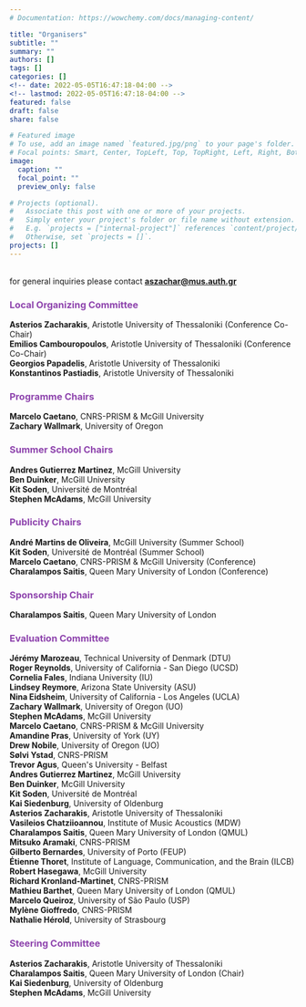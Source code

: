 ```yaml
---
# Documentation: https://wowchemy.com/docs/managing-content/

title: "Organisers"
subtitle: ""
summary: ""
authors: []
tags: []
categories: []
<!-- date: 2022-05-05T16:47:18-04:00 -->
<!-- lastmod: 2022-05-05T16:47:18-04:00 -->
featured: false
draft: false
share: false

# Featured image
# To use, add an image named `featured.jpg/png` to your page's folder.
# Focal points: Smart, Center, TopLeft, Top, TopRight, Left, Right, BottomLeft, Bottom, BottomRight.
image:
  caption: ""
  focal_point: ""
  preview_only: false

# Projects (optional).
#   Associate this post with one or more of your projects.
#   Simply enter your project's folder or file name without extension.
#   E.g. `projects = ["internal-project"]` references `content/project/deep-learning/index.md`.
#   Otherwise, set `projects = []`.
projects: []
---
```


</br> for general inquiries please contact **[aszachar@mus.auth.gr](mailto:aszachar@mus.auth.gr)**

### <span style="color:#8E44AD;">Local Organizing Committee</span>

**Asterios Zacharakis**, Aristotle University of Thessaloniki (Conference Co-Chair) </br>
**Emilios Cambouropoulos**, Aristotle University of Thessaloniki (Conference Co-Chair)</br>
**Georgios Papadelis**, Aristotle University of Thessaloniki </br>
**Konstantinos Pastiadis**, Aristotle University of Thessaloniki

### <span style="color:#8E44AD">Programme Chairs</span>

**Marcelo Caetano**, CNRS-PRISM & McGill University </br>
**Zachary Wallmark**, University of Oregon

### <span style="color:#8E44AD">Summer School Chairs</span>

**Andres Gutierrez Martinez**, McGill University </br>
**Ben Duinker**, McGill University </br>
**Kit Soden**, Université de Montréal </br>
**Stephen McAdams**, McGill University

### <span style="color:#8E44AD">Publicity Chairs</span>

**André Martins de Oliveira**, McGill University (Summer School) </br>
**Kit Soden**, Université de Montréal (Summer School) </br>
**Marcelo Caetano**, CNRS-PRISM & McGill University (Conference) </br>
**Charalampos Saitis**, Queen Mary University of London (Conference)

### <span style="color:#8E44AD">Sponsorship Chair</span>

**Charalampos Saitis**, Queen Mary University of London

### <span style="color:#8E44AD">Evaluation Committee</span>

**Jérémy Marozeau**, Technical University of Denmark (DTU) </br>
**Roger Reynolds**, University of California - San Diego (UCSD) </br>
**Cornelia Fales**, Indiana University (IU) </br>
**Lindsey Reymore**, Arizona State University (ASU) </br>
**Nina Eidsheim**, University of California - Los Angeles (UCLA) </br>
**Zachary Wallmark**, University of Oregon (UO) </br>
**Stephen McAdams**, McGill University </br>
**Marcelo Caetano**, CNRS-PRISM & McGill University </br>
**Amandine Pras**, University of York (UY) </br>
**Drew Nobile**, University of Oregon (UO) </br>
**Sølvi Ystad**, CNRS-PRISM </br>
**Trevor Agus**, Queen's University - Belfast </br>
**Andres Gutierrez Martinez**, McGill University </br>
**Ben Duinker**, McGill University </br>
**Kit Soden**, Université de Montréal </br>
**Kai Siedenburg**, University of Oldenburg </br>
**Asterios Zacharakis**, Aristotle University of Thessaloniki </br>
**Vasileios Chatziioannou**, Institute of Music Acoustics (MDW) </br>
**Charalampos Saitis**, Queen Mary University of London (QMUL) </br>
**Mitsuko Aramaki**, CNRS-PRISM </br>
**Gilberto Bernardes**, University of Porto (FEUP) </br>
**Étienne Thoret**, Institute of Language, Communication, and the Brain (ILCB) </br>
**Robert Hasegawa**, McGill University </br>
**Richard Kronland-Martinet**, CNRS-PRISM </br>
**Mathieu Barthet**, Queen Mary University of London (QMUL) </br>
**Marcelo Queiroz**, University of São Paulo (USP) </br>
**Mylène Gioffredo**, CNRS-PRISM </br>
**Nathalie Hérold**, University of Strasbourg </br>

### <span style="color:#8E44AD">Steering Committee</span>

**Asterios Zacharakis**, Aristotle University of Thessaloniki </br>
**Charalampos Saitis**, Queen Mary University of London (Chair) </br>
**Kai Siedenburg**, University of Oldenburg </br>
**Stephen McAdams**, McGill University
